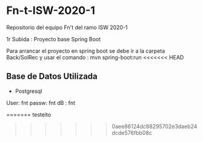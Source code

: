# Fn-t-ISW-2020-1
Repositorio del equipo Fn't del ramo ISW 2020-1

1r Subida : Proyecto base Spring Boot 


Para arrancar el proyecto en spring boot se debe ir a la carpeta Back/SolRec y usar el comando : mvn spring-boot:run
<<<<<<< HEAD
## Base de Datos Utilizada 
* Postgresql

User: fnt
passw: fnt
dB : fnt

=======
testeito
>>>>>>> 0aee86124dc88295702e3daeb24dcde576fbb08c
